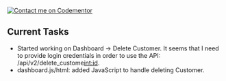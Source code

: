 [![Contact me on Codementor](https://www.codementor.io/m-badges/boonecabal/im-a-cm-b.svg)](https://www.codementor.io/@boonecabal?refer=badge)

## Current Tasks

* Started working on Dashboard -> Delete Customer.  It seems that I need to provide login credentials in order to use the API: /api/v2/delete_custome<int:id>.
* dashboard.js/html: added JavaScript to handle deleting Customer.